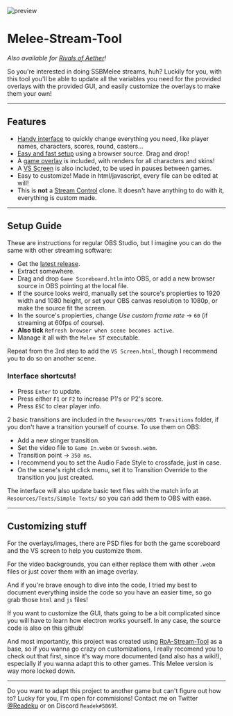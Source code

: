 ![preview](https://cdn.discordapp.com/attachments/574303886869790730/752865123009298532/unknown.png)

# Melee-Stream-Tool
*Also available for [Rivals of Aether](https://github.com/Readek/RoA-Stream-Tool)!*

So you're interested in doing SSBMelee streams, huh? Luckily for you, with this tool you'll be able to update all the variables you need for the provided overlays with the provided GUI, and easily customize the overlays to make them your own!

---

## Features
- [Handy interface](https://gfycat.com/linearglaringkitten) to quickly change everything you need, like player names, characters, scores, round, casters...
- [Easy and fast setup](https://gfycat.com/mediumtotalhalicore) using a browser source. Drag and drop!
- A [game overlay](https://gfycat.com/favorableidioticbeaver) is included, with renders for all characters and skins!
- A [VS Screen](https://gfycat.com/jitterymediumchimneyswift) is also included, to be used in pauses between games.
- Easy to customize! Made in html/javascript, every file can be edited at will!
- This is **not** a [Stream Control](http://farpnut.net/StreamControl) clone. It doesn't have anything to do with it, everything is custom made.

---

## Setup Guide
These are instructions for regular OBS Studio, but I imagine you can do the same with other streaming software:
- Get the [latest release](https://github.com/Readek/Melee-Stream-Tool/releases).
- Extract somewhere.
- Drag and drop `Game Scoreboard.htlm` into OBS, or add a new browser source in OBS pointing at the local file.
- If the source looks weird, manually set the source's propierties to 1920 width and 1080 height, or set your OBS canvas resolution to 1080p, or make the source fit the screen.
- In the source's propierties, change *Use custom frame rate* -> `60` (if streaming at 60fps of course).
- **Also tick** `Refresh browser when scene becomes active`.
- Manage it all with the `Melee ST` executable.

Repeat from the 3rd step to add the `VS Screen.html`, though I recommend you to do so on another scene.

### Interface shortcuts!
- Press `Enter` to update.
- Press either `F1` or `F2` to increase P1's or P2's score.
- Press `ESC` to clear player info.

2 basic transitions are included in the `Resources/OBS Transitions` folder, if you don't have a transition yourself of course. To use them on OBS:
- Add a new stinger transition.
- Set the video file to `Game In.webm` or `Swoosh.webm`.
- Transition point -> `350 ms`.
- I recommend you to set the Audio Fade Style to crossfade, just in case.
- On the scene's right click menu, set it to Transition Override to the transition you just created.

The interface will also update basic text files with the match info at `Resources/Texts/Simple Texts/` so you can add them to OBS with ease.

---

## Customizing stuff

For the overlays/images, there are PSD files for both the game scoreboard and the VS screen to help you customize them.

For the video backgrounds, you can either replace them with other `.webm` files or just cover them with an image overlay.

And if you're brave enough to dive into the code, I tried my best to document everything inside the code so you have an easier time, so go grab those `html` and `js` files!

If you want to customize the GUI, thats going to be a bit complicated since you will have to learn how electron works yourself. In any case, the source code is also on this github!

And most importantly, this project was created using [RoA-Stream-Tool](https://github.com/Readek/RoA-Stream-Tool) as a base, so if you wanna go crazy on customizations, I really recomend you to check out that first, since it's way more documented (and also has a wiki!), especially if you wanna adapt this to other games. This Melee version is way more locked down.

---

Do you want to adapt this project to another game but can't figure out how to? Lucky for you, I'm open for commisions! Contact me on Twitter [@Readeku](https://twitter.com/Readeku) or on Discord `Readek#5869`!.

